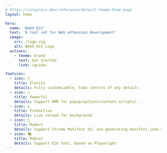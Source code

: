 ```yaml
---
# https://vitepress.dev/reference/default-theme-home-page
layout: home

hero:
  name: 'WebX Kit'
  text: 'A tool set for Web eXtension development'
  image:
    src: /logo.svg
    alt: WebX Kit Logo
  actions:
    - theme: brand
      text: Get Started
      link: /guide/

features:
  - icon: 💅
    title: Flexile
    details: Fully customizable, take control of any details
  - icon: 🔥
    title: Powerful
    details: Support HMR for popup/options/content-scripts/...
  - icon: ♻️
    title: Productive
    details: Live reload for background
  - icon: 📃
    title: Modern
    details: Support Chrome Manifest V3, and generating manifest.json with TypeScript
  - icon: 🎭
    title: Robust
    details: Support E2E test, based on Playwright
---
```


